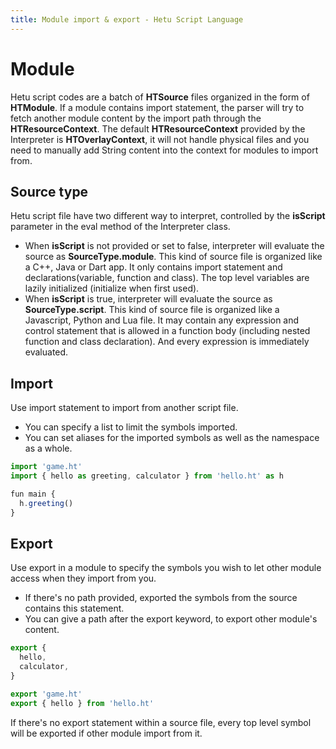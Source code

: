 ```yaml
---
title: Module import & export - Hetu Script Language
---
```


# Module

Hetu script codes are a batch of **HTSource** files organized in the form of **HTModule**. If a module contains import statement, the parser will try to fetch another module content by the import path through the **HTResourceContext**. The default **HTResourceContext** provided by the Interpreter is **HTOverlayContext**, it will not handle physical files and you need to manually add String content into the context for modules to import from.

## Source type

Hetu script file have two different way to interpret, controlled by the **isScript** parameter in the eval method of the Interpreter class.

- When **isScript** is not provided or set to false, interpreter will evaluate the source as **SourceType.module**. This kind of source file is organized like a C++, Java or Dart app. It only contains import statement and declarations(variable, function and class). The top level variables are lazily initialized (initialize when first used).
- When **isScript** is true, interpreter will evaluate the source as **SourceType.script**. This kind of source file is organized like a Javascript, Python and Lua file. It may contain any expression and control statement that is allowed in a function body (including nested function and class declaration). And every expression is immediately evaluated.

## Import

Use import statement to import from another script file.

- You can specify a list to limit the symbols imported.
- You can set aliases for the imported symbols as well as the namespace as a whole.

```javascript
import 'game.ht'
import { hello as greeting, calculator } from 'hello.ht' as h

fun main {
  h.greeting()
}
```

## Export

Use export in a module to specify the symbols you wish to let other module access when they import from you.

- If there's no path provided, exported the symbols from the source contains this statement.
- You can give a path after the export keyword, to export other module's content.

```javascript
export {
  hello,
  calculator,
}

export 'game.ht'
export { hello } from 'hello.ht'
```

If there's no export statement within a source file, every top level symbol will be exported if other module import from it.
